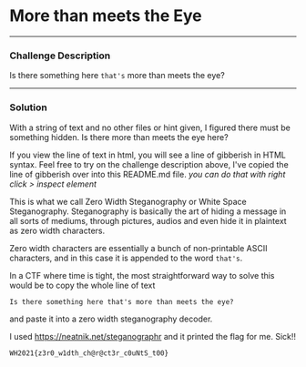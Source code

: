 # More than meets the Eye
---

### Challenge Description
Is there something here ``that's‌​‌​‌‌‌⁠‌​​‌​​​⁠‌‌​​‌​⁠‌‌​​​​⁠‌‌​​‌​⁠‌‌​​​​⁠‌‌‌‌​‌‌⁠‌‌‌‌​‌​⁠‌‌​​‌‌⁠‌‌‌​​‌​⁠‌‌​​​​⁠‌​‌‌‌‌‌⁠‌‌‌​‌‌‌⁠‌‌​​​‌⁠‌‌​​‌​​⁠‌‌‌​‌​​⁠‌‌​‌​​​⁠‌​‌‌‌‌‌⁠‌‌​​​‌‌⁠‌‌​﻿‌​‌​‌‌‌⁠‌​​‌​​​⁠‌‌​​‌​⁠‌‌​​​​⁠‌‌​​‌​⁠‌‌​​​‌⁠‌‌‌‌​‌‌⁠‌‌‌‌​‌​⁠‌‌​​‌‌⁠‌‌‌​​‌​⁠‌‌​​​​⁠‌​‌‌‌‌‌⁠‌‌‌​‌‌‌⁠‌‌​​​‌⁠‌‌​​‌​​⁠‌‌‌​‌​​⁠‌‌​‌​​​⁠‌​‌‌‌‌‌⁠‌‌​​​‌‌⁠‌‌​‌​​​⁠‌​​​​​​⁠‌‌‌​​‌​⁠‌​​​​​​⁠‌‌​​​‌‌⁠‌‌‌​‌​​⁠‌‌​​‌‌⁠‌‌‌​​‌​⁠‌​‌‌‌‌‌⁠‌‌​​​‌‌⁠‌‌​​​​⁠‌‌‌​‌​‌⁠‌​​‌‌‌​⁠‌‌‌​‌​​⁠‌​‌​​‌‌⁠‌​‌‌‌‌‌⁠‌‌‌​‌​​⁠‌‌​​​​⁠‌‌​​​​⁠‌‌‌‌‌​‌﻿‌​​​⁠‌​​​​​​⁠‌‌‌​​‌​⁠‌​​​​​​⁠‌‌​​​‌‌⁠‌‌‌​‌​​⁠‌‌​​‌‌⁠‌‌‌​​‌​⁠‌​‌‌‌‌‌⁠‌‌​​​‌‌⁠‌‌​​​​⁠‌‌‌​‌​‌⁠‌​​‌‌‌​⁠‌‌‌​‌​​⁠‌​‌​​‌‌⁠‌​‌‌‌‌‌⁠‌‌‌​‌​​⁠‌‌​​​​⁠‌‌​​​​⁠‌‌‌‌‌​‌`` more than meets the eye?

---
### Solution

With a string of text and no other files or hint given, I figured there must be something hidden. Is there more than meets the eye here?

If you view the line of text in html, you will see a line of gibberish in HTML syntax. Feel free to try on the challenge description above, I've copied the line of gibberish over into this README.md file.
_you can do that with right click > inspect element_

This is what we call Zero Width Steganography or White Space Steganography. Steganography is basically the art of hiding a message in all sorts of mediums, through pictures, audios and even hide it in plaintext as zero width characters.

Zero width characters are essentially a bunch of non-printable ASCII characters, and in this case it is appended to the word ``that's``.

In a CTF where time is tight, the most straightforward way to solve this would be to copy the whole line of text 

``Is there something here that's‌​‌​‌‌‌⁠‌​​‌​​​⁠‌‌​​‌​⁠‌‌​​​​⁠‌‌​​‌​⁠‌‌​​​​⁠‌‌‌‌​‌‌⁠‌‌‌‌​‌​⁠‌‌​​‌‌⁠‌‌‌​​‌​⁠‌‌​​​​⁠‌​‌‌‌‌‌⁠‌‌‌​‌‌‌⁠‌‌​​​‌⁠‌‌​​‌​​⁠‌‌‌​‌​​⁠‌‌​‌​​​⁠‌​‌‌‌‌‌⁠‌‌​​​‌‌⁠‌‌​﻿‌​‌​‌‌‌⁠‌​​‌​​​⁠‌‌​​‌​⁠‌‌​​​​⁠‌‌​​‌​⁠‌‌​​​‌⁠‌‌‌‌​‌‌⁠‌‌‌‌​‌​⁠‌‌​​‌‌⁠‌‌‌​​‌​⁠‌‌​​​​⁠‌​‌‌‌‌‌⁠‌‌‌​‌‌‌⁠‌‌​​​‌⁠‌‌​​‌​​⁠‌‌‌​‌​​⁠‌‌​‌​​​⁠‌​‌‌‌‌‌⁠‌‌​​​‌‌⁠‌‌​‌​​​⁠‌​​​​​​⁠‌‌‌​​‌​⁠‌​​​​​​⁠‌‌​​​‌‌⁠‌‌‌​‌​​⁠‌‌​​‌‌⁠‌‌‌​​‌​⁠‌​‌‌‌‌‌⁠‌‌​​​‌‌⁠‌‌​​​​⁠‌‌‌​‌​‌⁠‌​​‌‌‌​⁠‌‌‌​‌​​⁠‌​‌​​‌‌⁠‌​‌‌‌‌‌⁠‌‌‌​‌​​⁠‌‌​​​​⁠‌‌​​​​⁠‌‌‌‌‌​‌﻿‌​​​⁠‌​​​​​​⁠‌‌‌​​‌​⁠‌​​​​​​⁠‌‌​​​‌‌⁠‌‌‌​‌​​⁠‌‌​​‌‌⁠‌‌‌​​‌​⁠‌​‌‌‌‌‌⁠‌‌​​​‌‌⁠‌‌​​​​⁠‌‌‌​‌​‌⁠‌​​‌‌‌​⁠‌‌‌​‌​​⁠‌​‌​​‌‌⁠‌​‌‌‌‌‌⁠‌‌‌​‌​​⁠‌‌​​​​⁠‌‌​​​​⁠‌‌‌‌‌​‌ more than meets the eye?`` 

and paste it into a zero width steganography decoder.

I used https://neatnik.net/steganographr and it printed the flag for me. Sick!!

```
WH2021{z3r0_w1dth_ch@r@ct3r_c0uNtS_t00}
```
